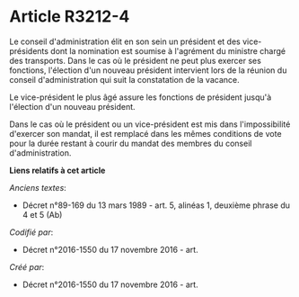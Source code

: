 # Article R3212-4

Le conseil d'administration élit en son sein un président et des vice-présidents dont la nomination est soumise à l'agrément
du ministre chargé des transports. Dans le cas où le président ne peut plus exercer ses fonctions, l'élection d'un nouveau
président intervient lors de la réunion du conseil d'administration qui suit la constatation de la vacance.

Le vice-président le plus âgé assure les fonctions de président jusqu'à l'élection d'un nouveau président.

Dans le cas où le président ou un vice-président est mis dans l'impossibilité d'exercer son mandat, il est remplacé dans les
mêmes conditions de vote pour la durée restant à courir du mandat des membres du conseil d'administration.

**Liens relatifs à cet article**

_Anciens textes_:

  - Décret n°89-169 du 13 mars 1989 - art. 5, alinéas 1, deuxième phrase du 4 et 5  (Ab)

_Codifié par_:

  - Décret n°2016-1550 du 17 novembre 2016 - art.

_Créé par_:

  - Décret n°2016-1550 du 17 novembre 2016 - art.
